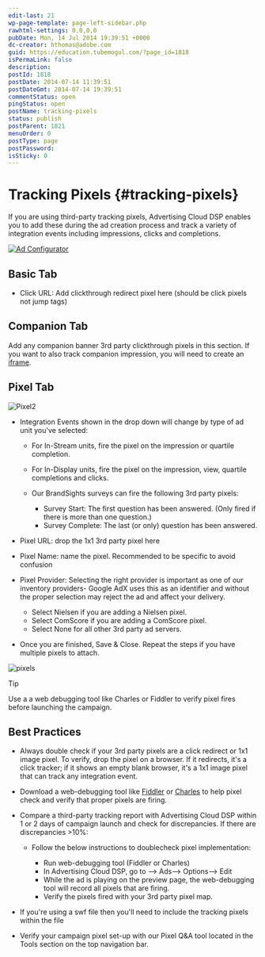 ```yaml
---
edit-last: 21
wp-page-template: page-left-sidebar.php
rawhtml-settings: 0,0,0,0
pubDate: Mon, 14 Jul 2014 19:39:51 +0000
dc-creator: hthomas@adobe.com
guid: https://education.tubemogul.com/?page_id=1818
isPermaLink: false
description: 
postId: 1818
postDate: 2014-07-14 11:39:51
postDateGmt: 2014-07-14 19:39:51
commentStatus: open
pingStatus: open
postName: tracking-pixels
status: publish
postParent: 1821
menuOrder: 0
postType: page
postPassword: 
isSticky: 0
---
```


# Tracking Pixels {#tracking-pixels}

If you are using third-party tracking pixels, Advertising Cloud DSP enables you to add these during the ad creation process and  track a variety of integration events including impressions, clicks and completions.

[ ![Ad Configurator](assets/ad-configurator.png)](assets/ad-configurator.png)

## Basic Tab

* Click URL: Add clickthrough redirect pixel here (should be click pixels not jump tags)

## Companion Tab

Add any companion banner 3rd party clickthrough pixels in this section. If you want to also track companion impression, you will need to create an  [iframe](companion-banner.md).

## Pixel Tab

![Pixel2](assets/pixel2.jpeg)

* Integration Events shown in the drop down will change by type of ad unit you've selected:

    * For In-Stream units, fire the pixel on the impression or quartile completion.
    * For In-Display units, fire the pixel on the impression, view, quartile completions and clicks.
    * Our BrandSights surveys can fire the following 3rd party pixels:

        * Survey Start: The first question has been answered. (Only fired if there is more than one question.)
        * Survey Complete: The last (or only) question has been answered.

* Pixel URL: drop the 1x1 3rd party pixel here
* Pixel Name: name the pixel. Recommended to be specific to avoid confusion
* Pixel Provider: Selecting the right provider is important as one of our inventory providers- Google AdX uses this as an identifier and without the proper selection may reject the ad and affect your delivery.

    * Select Nielsen if you are adding a Nielsen pixel.
    * Select ComScore if you are adding a ComScore pixel.
    * Select None for all other 3rd party ad servers.

* Once you are finished, Save & Close. Repeat the steps if you have multiple pixels to attach.

![pixels](assets/pixels.jpeg)

>[!TIP]
>
> Use a a web debugging tool like Charles or Fiddler to verify pixel fires before launching the campaign. 

## Best Practices

* Always double check if your 3rd party pixels are a click redirect or 1x1 image pixel. To verify, drop the pixel on a browser. If it redirects, it's a click tracker; if it shows an empty blank browser, it's a 1x1 image pixel that can track any integration event.
* Download a web-debugging tool like [Fiddler](https://www.telerik.com/fiddler) or  [Charles](https://www.charlesproxy.com/) to help pixel check and verify that proper pixels are firing.

* Compare a third-party tracking report with Advertising Cloud DSP within 1 or 2 days of campaign launch and check for discrepancies. If there are discrepancies >10%:

    * Follow the below instructions to doublecheck pixel implementation:

        * Run web-debugging tool (Fiddler or Charles)
        * In Advertising Cloud DSP, go to –> Ads–> Options–> Edit
        * While the ad is playing on the preview page, the web-debugging tool will record all pixels that are firing.
        * Verify the pixels fired with your 3rd party pixel map.

* If you're using a swf file then you'll need to include the tracking pixels within the file
* Verify your campaign pixel set-up with our Pixel Q&A tool located in the Tools section on the top navigation bar.
